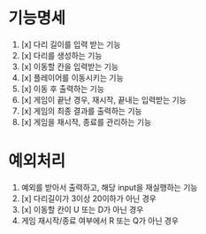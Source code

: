# 기능명세

1. [x] 다리 길이를 입력 받는 기능
2. [x] 다리를 생성하는 기능
3. [x] 이동할 칸을 입력받는 기능
4. [x] 플레이어를 이동시키는 기능
5. [x] 이동 후 출력하는 기능
6. [x] 게임이 끝난 경우, 재시작, 끝내는 입력받는 기능
7. [x] 게임의 최종 결과를 출력하는 기능
8. [x] 게임을 재시작, 종료를 관리하는 기능

# 예외처리

1. 예외를 받아서 출력하고, 해당 input을 재실행하는 기능
2. [x] 다리길이가 3이상 20이하가 아닌 경우
3. [x] 이동할 칸이 U 또는 D가 아닌 경우
4. 게임 재시작/종료 여부에서 R 또는 Q가 아닌 경우
